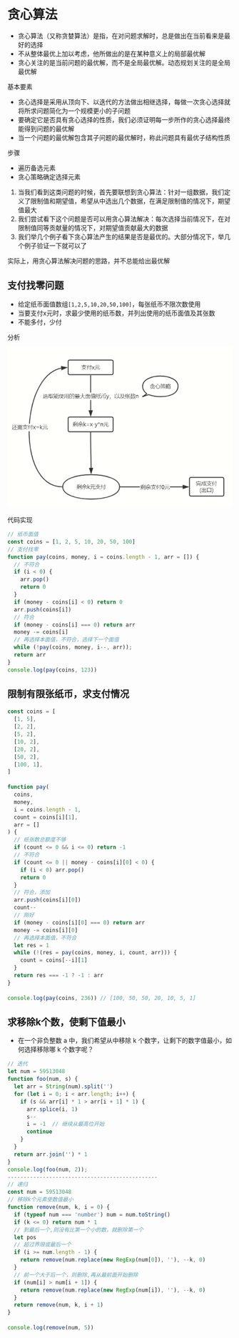 
# 贪心算法

- 贪心算法（又称贪婪算法）是指，在对问题求解时，总是做出在当前看来是最好的选择
- 不从整体最优上加以考虑，他所做出的是在某种意义上的局部最优解
- 贪心关注的是当前问题的最优解，而不是全局最优解。动态规划关注的是全局最优解

基本要素

- 贪心选择是采用从顶向下、以迭代的方法做出相继选择，每做一次贪心选择就将所求问题简化为一个规模更小的子问题
- 要确定它是否具有贪心选择的性质，我们必须证明每一步所作的贪心选择最终能得到问题的最优解
- 当一个问题的最优解包含其子问题的最优解时，称此问题具有最优子结构性质

步骤

- 遍历备选元素
- 贪心策略确定选择元素

1. 当我们看到这类问题的时候，首先要联想到贪心算法：针对一组数据，我们定义了限制值和期望值，希望从中选出几个数据，在满足限制值的情况下，期望值最大
2. 我们尝试看下这个问题是否可以用贪心算法解决：每次选择当前情况下，在对限制值同等贡献量的情况下，对期望值贡献最大的数据
3. 我们举几个例子看下贪心算法产生的结果是否是最优的。大部分情况下，举几个例子验证一下就可以了

实际上，用贪心算法解决问题的思路，并不总能给出最优解

## 支付找零问题

- 给定纸币面值数组`[1,2,5,10,20,50,100]`，每张纸币不限次数使用
- 当要支付x元时，求最少使用的纸币数，并列出使用的纸币面值及其张数
- 不能多付，少付

分析

![贪心算法分析1](./img/15.png)

代码实现

```js 支付找零
// 纸币面值
const coins = [1, 2, 5, 10, 20, 50, 100]
// 支付找零
function pay(coins, money, i = coins.length - 1, arr = []) {
  // 不符合
  if (i < 0) {
    arr.pop()
    return 0
  }
  if (money - coins[i] < 0) return 0
  arr.push(coins[i])
  // 符合
  if (money - coins[i] === 0) return arr
  money -= coins[i]
  // 再选择本面值，不符合，选择下一个面值
  while (!pay(coins, money, i--, arr));
  return arr
}
console.log(pay(coins, 123))
```

## 限制有限张纸币，求支付情况

```js 条件找零
const coins = [
  [1, 5],
  [2, 2],
  [5, 2],
  [10, 2],
  [20, 2],
  [50, 2],
  [100, 1],
]

function pay(
  coins,
  money,
  i = coins.length - 1,
  count = coins[i][1],
  arr = []
) {
  // 纸张数总额度不够
  if (count <= 0 && i <= 0) return -1
  // 不符合
  if (count <= 0 || money - coins[i][0] < 0) {
    if (i < 0) arr.pop()
    return 0
  }
  // 符合，添加
  arr.push(coins[i][0])
  count--
  // 刚好
  if (money - coins[i][0] === 0) return arr
  money -= coins[i][0]
  // 再选择本面值，不符合
  let res = 1
  while (!(res = pay(coins, money, i, count, arr))) {
    count = coins[--i][1]
  }
  return res === -1 ? -1 : arr
}

console.log(pay(coins, 236)) // [100, 50, 50, 20, 10, 5, 1]
```

## 求移除k个数，使剩下值最小

- 在一个非负整数 a 中，我们希望从中移除 k 个数字，让剩下的数字值最小，如何选择移除哪 k 个数字呢？

```js
// 迭代
let num = 59513048
function foo(num, s) {
  let arr = String(num).split('')
  for (let i = 0; i < arr.length; i++) {
    if (s && arr[i] * 1 > arr[i + 1] * 1) {
      arr.splice(i, 1)
      s--
      i = -1  // 继续从最高位开始
      continue
    } 
  }
  return arr.join('') * 1
}
console.log(foo(num, 2));
-----------------------------------------------
// 递归
const num = 59513048
// 移除k个元素使数值最小
function remove(num, k, i = 0) {
  if (typeof num === 'number') num = num.toString()
  if (k <= 0) return num * 1
  // 到最后一个,则没有比第一个小的数，就删除第一个
  let pos
  // 超过界限或最后一个
  if (i >= num.length - 1) {
    return remove(num.replace(new RegExp(num[0]), ''), --k, 0)
  }
  // 前一个大于后一个，则删除,再从最前面开始删除
  if (num[i] > num[i + 1]) {
    return remove(num.replace(new RegExp(num[i]), ''), --k, 0)
  }
  return remove(num, k, i + 1)
}

console.log(remove(num, 5))
```

<Vssue title="算法 issue" />